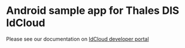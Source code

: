 # Android sample app for Thales DIS IdCloud

Please see our documentation on [IdCloud developer portal](https://thales-cpl.stoplight.io/docs/idcloud-oath)
